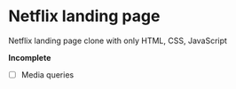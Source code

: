 # Netflix landing page

Netflix landing page clone with only HTML, CSS, JavaScript

**Incomplete**

- [ ] Media queries